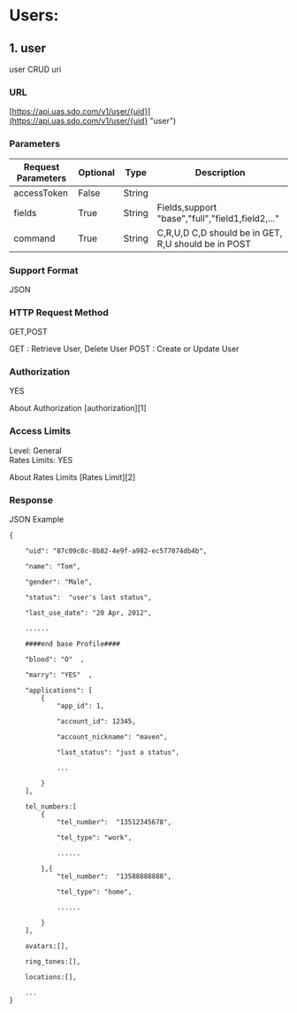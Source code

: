 # Users:

## 1. user

user CRUD uri

### URL 

[https://api.uas.sdo.com/v1/user/{uid}](https://api.uas.sdo.com/v1/user/{uid} "user")


### Parameters      
Request Parameters  |  Optional     |  Type   |  Description       
-------------|-----------|---------|--------
|accessToken		 |  False	     |  String |                     |  
|fields              |  True         |  String |  Fields,support "base","full","field1,field2,..."  
|command             |  True         |  String |  C,R,U,D  C,D should be in GET, R,U should be in POST  


### Support Format  

JSON  

### HTTP Request Method  

GET,POST

GET   : Retrieve User, Delete User
POST  : Create or Update User

### Authorization  

YES


About Authorization [authorization][1]  

### Access Limits  

Level: General  
Rates Limits: YES  


About Rates Limits [Rates Limit][2]

### Response  

JSON Example   


    {

        "uid": "87c09c8c-8b82-4e9f-a982-ec577074db4b",

        "name": "Tom",

        "gender": "Male",

        "status":  "user's last status",

        "last_use_date": "20 Apr, 2012",

        ......

        ####end base Profile####

        "blood": "O"  ,

        "marry": "YES"  ,  

		"applications": [
			{
				"app_id": 1,  
				
				"account_id": 12345,  
				
				"account_nickname": "maven",  
				
				"last_status": "just a status",  
				
				...   
				
			}
		],  

        tel_numbers:[
            {
                "tel_number":  "13512345678",

                "tel_type": "work",

                ......

            },{
                "tel_number":  "13588888888",

                "tel_type": "home",

                ......

            }
        ],

        avatars:[],

        ring_tones:[],

        locations:[],

        ...
    }

